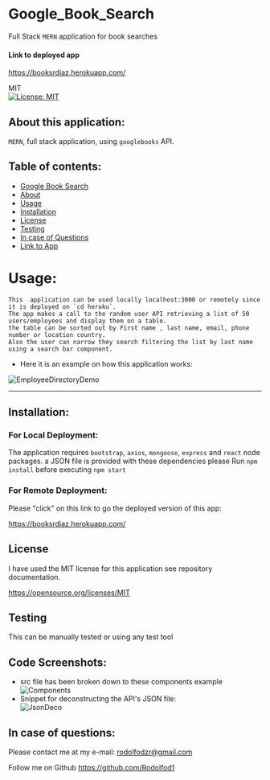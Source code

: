 # Google_Book_Search

Full Stack `MERN` application for book searches



#### Link to deployed app
 <https://booksrdiaz.herokuapp.com/>
   
MIT<br>[![License: MIT](https://img.shields.io/badge/License-MIT-yellow.svg)](https://opensource.org/licenses/MIT)

## About this application:
`MERN`, full stack application, using `googlebooks` API.

## Table of contents:
* [Google Book Search](#Google_Book_Search)
* [About](#about-this-application)
* [Usage](#usage)
* [Installation](#installation)
* [License](#license)
* [Testing](#special-testing-instructions)
* [In case of Questions](#in-case-of-questions)
* [Link to App](#Link-to-deployed-app)

# Usage:
    This  application can be used locally localhost:3000 or remotely since it is deployed on `cd heroku`.
    The app makes a call to the random user API retrieving a list of 50 users/employees and display them on a table. 
    the table can be sorted out by First name , last name, email, phone number or location country. 
    Also the user can narrow they search filtering the list by last name using a search bar component. 
    

- Here it is an example on how this application works:

![EmployeeDirectoryDemo](public/assets/pics/ReactUserDir.gif)

---
## Installation:
### For Local Deployment: 
The application requires `bootstrap`, `axios`, `mongoose`, `express` and `react`  node packages.
a JSON file is provided with these dependencies please Run `npm install`  before executing `npm start`


### For Remote Deployment: 
Please "click" on this link to go the deployed  version of this app:

<https://booksrdiaz.herokuapp.com/>

## License
I have used the MIT license for this application see repository documentation.

<https://opensource.org/licenses/MIT>

## Testing
This can be manually tested or using any test tool

## Code Screenshots:
- src file has been broken down to these components  example <br>
![Components](public/assets/pics/ComponentsUsed.png)<br> 
- Snippet for deconstructing the API's JSON file:<br>
![JsonDeco](public/assets/pics/JsonDeconstruct.png)
 


## In case of questions:
Please contact me at my e-mail: 
rodolfodzr@gmail.com

Follow me on Github
<https://github.com/Rodolfod1>
